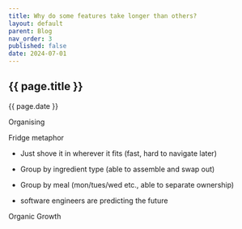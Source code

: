 ```yaml
---
title: Why do some features take longer than others?
layout: default
parent: Blog
nav_order: 3
published: false
date: 2024-07-01
---
```


## {{ page.title }}

{{ page.date }}

<!-- Take home message: importance of understanding the domain, understand there is no perfect code, only fit-for-purpose code -->

Organising

Fridge metaphor

- Just shove it in wherever it fits (fast, hard to navigate later)
- Group by ingredient type (able to assemble and swap out)
- Group by meal (mon/tues/wed etc., able to separate ownership)

- software engineers are predicting the future

Organic Growth
